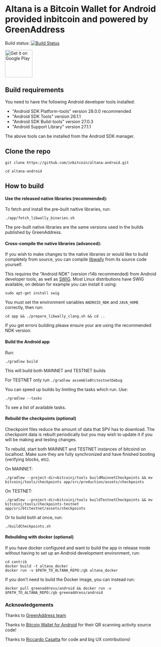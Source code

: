 # Altana is a Bitcoin Wallet for Android provided inbitcoin and powered by GreenAddress

Build status: [![Build Status](https://api.travis-ci.org/inbitcoin/altana-android.png?branch=master)](https://travis-ci.org/inbitcoin/altana-android)

<a href="https://play.google.com/store/apps/details?id=it.inbitcoin.altana" target="_blank">
<img src="https://play.google.com/intl/en_us/badges/images/generic/en-play-badge.png" alt="Get it on Google Play" height="90"/></a>

## Build requirements

You need to have the following Android developer tools installed:

- "Android SDK Platform-tools" version 28.0.0 recommended
- "Android SDK Tools" version 26.1.1
- "Android SDK Build-tools" version 27.0.3
- "Android Support Library" version 27.1.1

The above tools can be installed from the Android SDK manager.

## Clone the repo

`git clone https://github.com/inbitcoin/altana-android.git`

`cd altana-android`

## How to build

#### Use the released native libraries (recommended):

To fetch and install the pre-built naitive libraries, run:

`./app/fetch_libwally_binaries.sh`

The pre-built native libraries are the same versions used in the builds
published by GreenAddress.

#### Cross-compile the native libraries (advanced):

If you wish to make changes to the native libraries or would like to build
completely from source, you can compile
[libwally](https://github.com/ElementsProject/libwally-core)
from its source code yourself.

This requires the "Android NDK" (version r14b recommended) from Android
developer tools, as well as [SWIG](http://www.swig.org/). Most Linux
distributions have SWIG available, on debian for example you can install it
using:

`sudo apt-get install swig`

You must set the environment variables `ANDROID_NDK` and `JAVA_HOME`
correctly, then run:

`cd app && ./prepare_libwally_clang.sh && cd ..`

If you get errors building please ensure your are using the recommended NDK
version.

#### Build the Android app

Run:

`./gradlew build`

This will build both MAINNET and TESTNET builds

For TESTNET only run `./gradlew assembleBtctestnetDebug`

You can speed up builds by limiting the tasks which run. Use:

`./gradlew --tasks`

To see a list of available tasks.

#### Rebuild the checkpoints (optional)

Checkpoint files reduce the amount of data that SPV has to download. The
checkpoint data is rebuilt periodically but you may wish to update it if
you will be making and testing changes.

To rebuild, start both MAINNET and TESTNET instances of bitcoind on
localhost. Make sure they are fully synchronized and have finished
booting (verifying blocks, etc).

On MAINNET:

`./gradlew --project-dir=bitcoinj/tools buildMainnetCheckpoints && mv bitcoinj/tools/checkpoints app/src/production/assets/checkpoints`

On TESTNET:

`./gradlew --project-dir=bitcoinj/tools buildTestnetCheckpoints && mv bitcoinj/tools/checkpoints-testnet app/src/btctestnet/assets/checkpoints`

Or to build both at once, run:

`./buildCheckpoints.sh`

#### Rebuilding with docker (optional)

If you have docker configured and want to build the app in release mode
without having to set up an Android development environment, run:

```
cd contrib
docker build -t altana_docker .
docker run -v $PATH_TO_ALTANA_REPO:/gb altana_docker
```

If you don't need to build the Docker image, you can instead run:

`docker pull greenaddress/android && docker run -v $PATH_TO_ALTANA_REPO:/gb greenaddress/android`


### Acknowledgements

Thanks to [GreenAddress team](https://github.com/greenaddress/GreenBits)

Thanks to [Bitcoin Wallet for Android](https://github.com/schildbach/bitcoin-wallet) for their QR scanning activity source code!

Thanks to [Riccardo Casatta](https://github.com/RCasatta) for code and big UX contributions!
